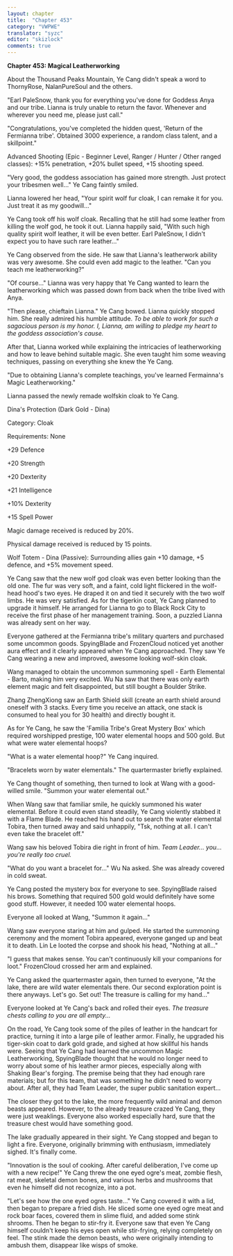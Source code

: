 ```yaml
---
layout: chapter
title:  "Chapter 453"
category: "VWPWE"
translator: "syzc"
editor: "skizlock"
comments: true
---
```


**Chapter 453: Magical Leatherworking**

About the Thousand Peaks Mountain, Ye Cang didn't speak a word to ThornyRose, NalanPureSoul and the others.

"Earl PaleSnow, thank you for everything you've done for Goddess Anya and our tribe. Lianna is truly unable to return the favor. Whenever and wherever you need me, please just call."

"Congratulations, you've completed the hidden quest, 'Return of the Fermianna tribe'. Obtained 3000 experience, a random class talent, and a skillpoint."

Advanced Shooting (Epic - Beginner Level, Ranger / Hunter / Other ranged classes): +15% penetration, +20% bullet speed, +15 shooting speed.

"Very good, the goddess association has gained more strength. Just protect your tribesmen well..." Ye Cang faintly smiled.

Lianna lowered her head, "Your spirit wolf fur cloak, I can remake it for you. Just treat it as my goodwill..."

Ye Cang took off his wolf cloak. Recalling that he still had some leather from killing the wolf god, he took it out. Lianna happily said, "With such high quality spirit wolf leather, it will be even better. Earl PaleSnow, I didn't expect you to have such rare leather..."

Ye Cang observed from the side. He saw that Lianna's leatherwork ability was very awesome. She could even add magic to the leather. "Can you teach me leatherworking?"

"Of course..." Lianna was very happy that Ye Cang wanted to learn the leatherworking which was passed down from back when the tribe lived with Anya.

"Then please, chieftain Lianna." Ye Cang bowed. Lianna quickly stopped him. She really admired his humble attitude. *To be able to work for such a sagacious person is my honor. I, Lianna, am willing to pledge my heart to the goddess association's cause.*

After that, Lianna worked while explaining the intricacies of leatherworking and how to leave behind suitable magic. She even taught him some weaving techniques, passing on everything she knew the Ye Cang.

"Due to obtaining Lianna's complete teachings, you've learned Fermainna's Magic Leatherworking."

Lianna passed the newly remade wolfskin cloak to Ye Cang.

Dina's Protection (Dark Gold - Dina)

Category: Cloak

Requirements: None

+29 Defence

+20 Strength

+20 Dexterity

+21 Intelligence

+10% Dexterity

+15 Spell Power

Magic damage received is reduced by 20%.

Physical damage received is reduced by 15 points.

Wolf Totem - Dina (Passive): Surrounding allies gain +10 damage, +5 defence, and +5% movement speed.

Ye Cang saw that the new wolf god cloak was even better looking than the old one. The fur was very soft, and a faint, cold light flickered in the wolf-head hood's two eyes. He draped it on and tied it securely with the two wolf limbs. He was very satisfied. As for the tigerkin coat, Ye Cang planned to upgrade it himself. He arranged for Lianna to go to Black Rock City to receive the first phase of her management training. Soon, a puzzled Lianna was already sent on her way.

Everyone gathered at the Fermianna tribe's military quarters and purchased some uncommon goods. SpyingBlade and FrozenCloud noticed yet another aura effect and it clearly appeared when Ye Cang approached. They saw Ye Cang wearing a new and improved, awesome looking wolf-skin cloak.

Wang managed to obtain the uncommon summoning spell - Earth Elemental - Barto, making him very excited. Wu Na saw that there was only earth element magic and felt disappointed, but still bought a Boulder Strike. 

Zhang ZhengXiong saw an Earth Shield skill (create an earth shield around oneself with 3 stacks. Every time you receive an attack, one stack is consumed to heal you for 30 health) and directly bought it. 

As for Ye Cang, he saw the 'Familia Tribe's Great Mystery Box' which required worshipped prestige, 100 water elemental hoops and 500 gold. But what were water elemental hoops?

"What is a water elemental hoop?" Ye Cang inquired.

"Bracelets worn by water elementals." The quartermaster briefly explained.

Ye Cang thought of something, then turned to look at Wang with a good-willed smile. "Summon your water elemental out."

When Wang saw that familiar smile, he quickly summoned his water elemental. Before it could even stand steadily, Ye Cang violently stabbed it with a Flame Blade. He reached his hand out to search the water elemental Tobira, then turned away and said unhappily, "Tsk, nothing at all. I can't even take the bracelet off."

Wang saw his beloved Tobira die right in front of him. *Team Leader... you... you're really too cruel.*

"What do you want a bracelet for..." Wu Na asked. She was already covered in cold sweat.

Ye Cang posted the mystery box for everyone to see. SpyingBlade raised his brows. Something that required 500 gold would definitely have some good stuff. However, it needed 100 water elemental hoops.

Everyone all looked at Wang, "Summon it again..."

Wang saw everyone staring at him and gulped. He started the summoning ceremony and the moment Tobira appeared, everyone ganged up and beat it to death. Lin Le looted the corpse and shook his head, "Nothing at all..."

"I guess that makes sense. You can't continuously kill your companions for loot." FrozenCloud crossed her arm and explained.

Ye Cang asked the quartermaster again, then turned to everyone, "At the lake, there are wild water elementals there. Our second exploration point is there anyways. Let's go. Set out! The treasure is calling for my hand..."

Everyone looked at Ye Cang's back and rolled their eyes. *The treasure chests calling to you are all empty...*

On the road, Ye Cang took some of the piles of leather in the handcart for practice, turning it into a large pile of leather armor. Finally, he upgraded his tiger-skin coat to dark gold grade, and sighed at how skillful his hands were. Seeing that Ye Cang had learned the uncommon Magic Leatherworking, SpyingBlade thought that he would no longer need to worry about some of his leather armor pieces, especially along with Shaking Bear's forging. The premise being that they had enough rare materials; but for this team, that was something he didn't need to worry about. After all, they had Team Leader, the super public sanitation expert...

The closer they got to the lake, the more frequently wild animal and demon beasts appeared. However, to the already treasure crazed Ye Cang, they were just weaklings. Everyone also worked especially hard, sure that the treasure chest would have something good.

The lake gradually appeared in their sight. Ye Cang stopped and began to light a fire. Everyone, originally brimming with enthusiasm, immediately sighed. It's finally come.

"Innovation is the soul of cooking. After careful deliberation, I've come up with a new recipe!" Ye Cang threw the one eyed ogre's meat, zombie flesh, rat meat, skeletal demon bones, and various herbs and mushrooms that even he himself did not recognize, into a pot.

"Let's see how the one eyed ogres taste..." Ye Cang covered it with a lid, then began to prepare a fried dish. He sliced some one eyed ogre meat and rock boar faces, covered them in slime fluid, and added some stink shrooms. Then he began to stir-fry it. Everyone saw that even Ye Cang himself couldn't keep his eyes open while stir-frying, relying completely on feel. The stink made the demon beasts, who were originally intending to ambush them, disappear like wisps of smoke.
